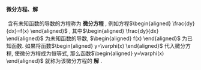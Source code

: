 #### 微分方程、解

​	含有未知函数的导数的方程称为 **微分方程** , 例如方程$\begin{aligned} \frac{dy}{dx}=f(x) \end{aligned}$ , 其中$\begin{aligned} \frac{dy}{dx} \end{aligned}$ 为未知函数的导数, $\begin{aligned} f(x) \end{aligned}$ 为已知函数. 如果将函数$\begin{aligned} y=\varphi(x) \end{aligned}$ 代入微分方程, 使微分方程成为恒等式, 那么函数$\begin{aligned} y=\varphi(x) \end{aligned}$ 就称为该微分方程的 **解** . 